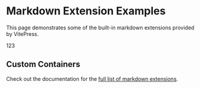 # Markdown Extension Examples

This page demonstrates some of the built-in markdown extensions provided by VitePress.

123

## Custom Containers

<form id="myForm" class="custom-form">
  <!-- Поля формы остаются без изменений -->
  <!-- ... -->
</form>

<div id="successMessage" class="success-message" style="display: none;">
  Заявка успешно отправлена. Скоро свяжемся.
</div>

<style>
/* Остальные стили остаются без изменений */
/* ... */

.success-message {
  margin-top: 15px;
  color: white;
  font-weight: normal;
  font-size: 16px;
  background: none;
  border: none;
  padding: 0;
  display: flex;
  align-items: center;
  gap: 8px;
}

.success-message::before {
  content: "✓";
  color: white; /* Белая галочка */
  font-size: 18px;
}
</style>

<script>
// Остальной JavaScript код остаётся без изменений
// ...
</script>

Check out the documentation for the [full list of markdown extensions](https://vitepress.dev/guide/markdown).
